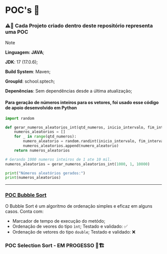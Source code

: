 # POC's 📝

### ⚠️🚨 Cada Projeto criado dentro deste repositório representa uma POC

>[!NOTE]
> **Linguagem: JAVA**;
>
> **JDK**: 17 (17.0.6);
>
> **Build System**: Maven;
>
> **GroupId**: school.sptech;
>
> **Depenências**: Sem dependências desde a última atualização;

#### Para geração de números inteiros para os vetores, foi usado esse código de apoio desenvolvido em Python

```py
import random

def gerar_numeros_aleatorios_int(qtd_numeros, inicio_intervalo, fim_intervalo):
    numeros_aleatorios = []
    for _ in range(qtd_numeros):
        numero_aleatorio = random.randint(inicio_intervalo, fim_intervalo)
        numeros_aleatorios.append(numero_aleatorio)
    return numeros_aleatorios

# Gerando 1000 numeros inteiros de 1 ate 10 mil.
numeros_aleatorios = gerar_numeros_aleatorios_int(1000, 1, 10000)

print("Números aleatórios gerados:")
print(numeros_aleatorios)
```

---

### [POC Bubble Sort](https://github.com/Grupo-6-Projeto-Volt/POCs/tree/main/poc-bobble-sort)
O Bubble Sort é um algoritmo de ordenação simples e eficaz em alguns casos. Conta com:
- Marcador de tempo de execução do metódo; 
- Ordenação de veores do tipo `ìnt`; Testado e validado: ✅
- Ordenação de vetores do tipo `double`; Testado e validado: ❌

### POC Selection Sort - EM PROGESSO 🚧🏗️

